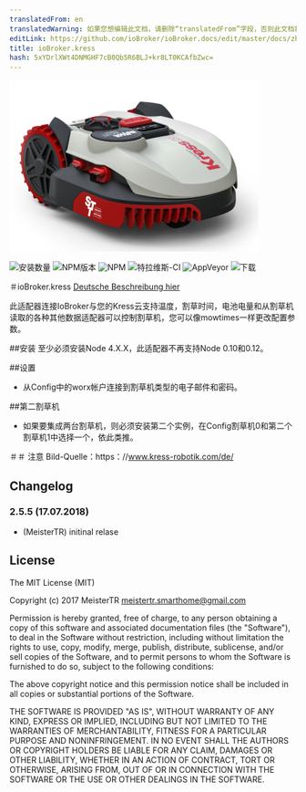 ```yaml
---
translatedFrom: en
translatedWarning: 如果您想编辑此文档，请删除“translatedFrom”字段，否则此文档将再次自动翻译
editLink: https://github.com/ioBroker/ioBroker.docs/edit/master/docs/zh-cn/adapterref/iobroker.kress/README.md
title: ioBroker.kress
hash: 5xYDrlXWt4DNMGHF7cB0Qb5R6BLJ+kr8LT0KCAfbZwc=
---
```

![克雷斯 - 机器人](../../../en/adapterref/iobroker.kress/admin/kress-2.png)

![安装数量](http://iobroker.live/badges/kress-stable.svg)
![NPM版本](http://img.shields.io/npm/v/iobroker.kress.svg)
![NPM](https://nodei.co/npm/iobroker.kress.png?downloads=true)
![特拉维斯-CI](https://api.travis-ci.org/MeisterTR/ioBroker.kress.svg?branch=master)
![AppVeyor](https://ci.appveyor.com/api/projects/status/github/MeisterTR/ioBroker.kress?branch=master&svg=true)
![下载](https://img.shields.io/npm/dm/iobroker.kress.svg)

＃ioBroker.kress
[Deutsche Beschreibung hier](README_de.md)

此适配器连接IoBroker与您的Kress云支持温度，割草时间，电池电量和从割草机读取的各种其他数据适配器可以控制割草机，您可以像mowtimes一样更改配置参数。

##安装
至少必须安装Node 4.X.X，此适配器不再支持Node 0.10和0.12。

##设置
 - 从Config中的worx帐户连接到割草机类型的电子邮件和密码。

##第二割草机
 - 如果要集成两台割草机，则必须安装第二个实例，在Config割草机0和第二个割草机1中选择一个，依此类推。

＃＃ 注意
Bild-Quelle：https：//www.kress-robotik.com/de/

## Changelog
### 2.5.5 (17.07.2018)
* (MeisterTR) initinal relase

## License
The MIT License (MIT)

Copyright (c) 2017 MeisterTR <meistertr.smarthome@gmail.com>

Permission is hereby granted, free of charge, to any person obtaining a copy
of this software and associated documentation files (the "Software"), to deal
in the Software without restriction, including without limitation the rights
to use, copy, modify, merge, publish, distribute, sublicense, and/or sell
copies of the Software, and to permit persons to whom the Software is
furnished to do so, subject to the following conditions:

The above copyright notice and this permission notice shall be included in
all copies or substantial portions of the Software.

THE SOFTWARE IS PROVIDED "AS IS", WITHOUT WARRANTY OF ANY KIND, EXPRESS OR
IMPLIED, INCLUDING BUT NOT LIMITED TO THE WARRANTIES OF MERCHANTABILITY,
FITNESS FOR A PARTICULAR PURPOSE AND NONINFRINGEMENT. IN NO EVENT SHALL THE
AUTHORS OR COPYRIGHT HOLDERS BE LIABLE FOR ANY CLAIM, DAMAGES OR OTHER
LIABILITY, WHETHER IN AN ACTION OF CONTRACT, TORT OR OTHERWISE, ARISING FROM,
OUT OF OR IN CONNECTION WITH THE SOFTWARE OR THE USE OR OTHER DEALINGS IN
THE SOFTWARE.